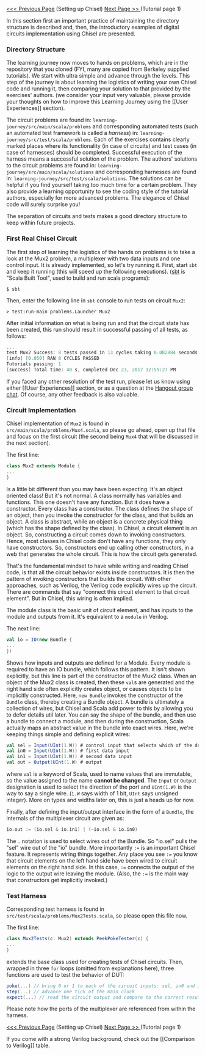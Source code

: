 [<<< Previous Page](Setting-up-Chisel) (Setting up Chisel)  [Next Page >> ](Tutorial-Page-1) (Tutorial page 1)

In this section first an important practice of maintaining the directory structure is described and, then, the introductory examples of digital circuits implementation using Chisel are presented.

### Directory Structure

The learning journey now moves to hands on problems, which are in the repository that you cloned  (FYI, many are copied from Berkeley supplied tutorials).  We start with ultra simple and advance through the levels. This step of the journey is about learning the logistics of writing your own Chisel code and running it, then comparing your solution to that provided by the exercises' authors. (we consider your input very valuable, please provide your thoughts on how to improve this Learning Journey using the [[User Experiences]] section).

The circuit problems are found in: `learning-journey/src/main/scala/problems` and corresponding automated tests (such an automated test framework is called a _harness_) in: `learning-journey/src/test/scala/problems`. Each of the exercises contains clearly marked places where its functionality (in case of circuits) and test cases (in case of harnesses) should be completed. Successful execution of the harness means a successful solution of the problem. The authors' solutions to the circuit problems are found in: `learning-journey/src/main/scala/solutions` and corresponding harnesses are found in: `learning-journey/src/test/scala/solutions`. The solutions can be helpful if you find yourself taking too much time for a certain problem.  They also provide a learning opportunity to see the coding style of the tutorial authors, especially for more advanced problems.  The elegance of Chisel code will surely surprise you!

The separation of circuits and tests makes a good directory structure to keep within future projects.

### First Real Chisel Circuit

The first step of learning the logistics of the hands on problems is to take a look at the Mux2 problem, a multiplexer with two data inputs and one control input. It is already implemented, so let's try running it. First, start `sbt` and keep it running (this will speed up the following executions).  ([sbt](https://stackoverflow.com/questions/24586605/what-is-scala-build-tool-sbt-and-why-it-is-used) is "Scala Built Tool", used to build and run scala programs):

```
$ sbt
```

Then, enter the following line in `sbt` console to run tests on circuit `Mux2`:

```
> test:run-main problems.Launcher Mux2
```

After initial information on what is being run and that the circuit state has been created, this run should result in successful passing of all tests, as follows:

```scala
...
test Mux2 Success: 8 tests passed in 13 cycles taking 0.082884 seconds
[info] [0.050] RAN 8 CYCLES PASSED
Tutorials passing: 1
[success] Total time: 40 s, completed Dec 23, 2017 12:59:27 PM
```

If you faced any other resolution of the test run, please let us know using either [[User Experiences]] section, or as a question at the [Hangout group chat](https://hangouts.google.com/?action=group&key=qOKQrvMjplnJAC133&pli=1). Of course, any other feedback is also valuable.

### Circuit Implementation

Chisel implementation of `Mux2` is found in `src/main/scala/problems/Mux4.scala`, so please go ahead, open up that file and focus on the first circuit (the second being `Mux4` that will be discussed in the next section).

The first line:
```scala
class Mux2 extends Module {
...
}
```
Is a little bit different than you may have been expecting.  It's an object oriented class!  But it's not normal. 
 A class normally has variables and functions.  This one doesn't have any function.  But it does have a constructor.  Every class has a constructor.  The class defines the shape of an object, then you invoke the constructor for the class, and that builds an object.  A class is abstract, while an object is a concrete physical thing (which has the shape defined by the class).  In Chisel, a circuit element is an object.  So, constructing a circuit comes down to invoking constructors.  Hence, most classes in Chisel code don't have any functions, they only have constructors.  So, constructors end up calling other constructors, in a web that generates the whole circuit.  This is how the circuit gets generated.

That's the fundamental mindset to have while writing and reading Chisel code, is that all the circuit behavior exists inside constructors.  It is then the pattern of invoking constructors that builds the circuit.  With other approaches, such as Verilog, the Verilog code explicitly wires up the circuit.  There are commands that say "connect this circuit element to that circuit element".  But in Chisel, this wiring is often implied.

The module class is the basic unit of circuit element, and has inputs to the module and outputs from it.  It's equivalent to a `module` in Verilog.

The next line:
```scala
val io = IO(new Bundle {
...
})
```
Shows how inputs and outputs are defined for a Module.  Every module is required to have an IO bundle, which follows this pattern.  It isn't shown explicitly, but this line is part of the constructor of the Mux2 class.  When an object of the Mux2 class is created, then these `val`s are generated and the right hand side often explicitly creates object, or causes objects to be implicitly constructed.  Here, `new Bundle` invokes the constructor of the `Bundle` class, thereby creating a Bundle object.  A bundle is ultimately a collection of wires, but Chisel and Scala add power to this by allowing you to defer details util later.  You can say the shape of the bundle, and then use a bundle to connect a module, and then during the construction, Scala actually maps an abstract value in the bundle into exact wires.  Here, we're keeping things simple and defining explicit wires:

```scala
val sel = Input(UInt(1.W)) # control input that selects which of the data inputs is wired to the output
val in0 = Input(UInt(1.W)) # first data input
val in1 = Input(UInt(1.W)) # second data input
val out = Output(UInt(1.W) # output
```

where `val` is a keyword of Scala, used to name values that are immutable, so the value assigned to the name **cannot be changed**. The `Input` or `Output` designation is used to select the direction of the port and `UInt(1.W)` is the way to say a single wire. (`1.W` says width of 1 bit, `UInt` says unsigned integer). More on types and widths later on, this is just a heads up for now.

Finally, after defining the input/output interface in the form of a `Bundle`, the internals of the multiplexer circuit are given as:

```scala
io.out := (io.sel & io.in1) | (~io.sel & io.in0)
```

The `.` notation is used to select wires out of the Bundle.  So "io.sel" pulls the "sel" wire out of the "io" bundle.  More importantly `:=` is an important Chisel feature.  It represents wiring things together.  Any place you see `:=` you know that circuit elements on the left hand side have been wired to circuit elements on the right hand side.  In this case, `:=` connects the output of the logic to the output wire leaving the module. (Also, the `:=` is the main way that constructors get implicitly invoked.)

### Test Harness

Corresponding test harness is found in `src/test/scala/problems/Mux2Tests.scala`, so please open this file now.

The first line:

```scala
class Mux2Tests(c: Mux2) extends PeekPokeTester(c) {
...
}
```
extends the base class used for creating tests of Chisel circuits. Then, wrapped in three `for` loops (omitted from explanations here), three functions are used to test the behavior of DUT:

```scala
poke(...) // bring 0 or 1 to each of the circuit inputs: sel, in0 and in1
step(...) // advance one tick of the main clock
expect(...) // read the circuit output and compare to the correct result
```
Please note how the ports of the multiplexer are referenced from within the harness.

[<<< Previous Page](Setting-up-Chisel) (Setting up Chisel)  [Next Page >> ](Tutorial-Page-1) (Tutorial page 1)

If you come with a strong Verilog background, check out the [[Comparison to Verilog]] table.